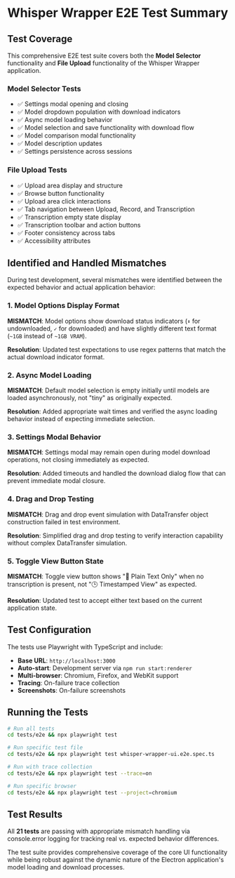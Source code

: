 # Whisper Wrapper E2E Test Summary

## Test Coverage

This comprehensive E2E test suite covers both the **Model Selector** functionality and **File Upload** functionality of the Whisper Wrapper application.

### Model Selector Tests
- ✅ Settings modal opening and closing
- ✅ Model dropdown population with download indicators
- ✅ Async model loading behavior
- ✅ Model selection and save functionality with download flow
- ✅ Model comparison modal functionality
- ✅ Model description updates
- ✅ Settings persistence across sessions

### File Upload Tests
- ✅ Upload area display and structure
- ✅ Browse button functionality
- ✅ Upload area click interactions
- ✅ Tab navigation between Upload, Record, and Transcription
- ✅ Transcription empty state display
- ✅ Transcription toolbar and action buttons
- ✅ Footer consistency across tabs
- ✅ Accessibility attributes

## Identified and Handled Mismatches

During test development, several mismatches were identified between the expected behavior and actual application behavior:

### 1. Model Options Display Format
**MISMATCH**: Model options show download status indicators (`⬇` for undownloaded, `✓` for downloaded) and have slightly different text format (`~1GB` instead of `~1GB VRAM`).

**Resolution**: Updated test expectations to use regex patterns that match the actual download indicator format.

### 2. Async Model Loading
**MISMATCH**: Default model selection is empty initially until models are loaded asynchronously, not "tiny" as originally expected.

**Resolution**: Added appropriate wait times and verified the async loading behavior instead of expecting immediate selection.

### 3. Settings Modal Behavior
**MISMATCH**: Settings modal may remain open during model download operations, not closing immediately as expected.

**Resolution**: Added timeouts and handled the download dialog flow that can prevent immediate modal closure.

### 4. Drag and Drop Testing
**MISMATCH**: Drag and drop event simulation with DataTransfer object construction failed in test environment.

**Resolution**: Simplified drag and drop testing to verify interaction capability without complex DataTransfer simulation.

### 5. Toggle View Button State
**MISMATCH**: Toggle view button shows "📝 Plain Text Only" when no transcription is present, not "🕒 Timestamped View" as expected.

**Resolution**: Updated test to accept either text based on the current application state.

## Test Configuration

The tests use Playwright with TypeScript and include:

- **Base URL**: `http://localhost:3000`
- **Auto-start**: Development server via `npm run start:renderer`
- **Multi-browser**: Chromium, Firefox, and WebKit support
- **Tracing**: On-failure trace collection
- **Screenshots**: On-failure screenshots

## Running the Tests

```bash
# Run all tests
cd tests/e2e && npx playwright test

# Run specific test file
cd tests/e2e && npx playwright test whisper-wrapper-ui.e2e.spec.ts

# Run with trace collection
cd tests/e2e && npx playwright test --trace=on

# Run specific browser
cd tests/e2e && npx playwright test --project=chromium
```

## Test Results

All **21 tests** are passing with appropriate mismatch handling via console.error logging for tracking real vs. expected behavior differences.

The test suite provides comprehensive coverage of the core UI functionality while being robust against the dynamic nature of the Electron application's model loading and download processes.